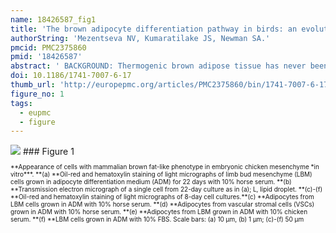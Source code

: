 ```yaml
---
name: 18426587_fig1
title: 'The brown adipocyte differentiation pathway in birds: an evolutionary road not taken.'
authorString: 'Mezentseva NV, Kumaratilake JS, Newman SA.'
pmcid: PMC2375860
pmid: '18426587'
abstract: ' BACKGROUND: Thermogenic brown adipose tissue has never been described in birds or other non-mammalian vertebrates. Brown adipocytes in mammals are distinguished from the more common white fat adipocytes by having numerous small lipid droplets rather than a single large one, elevated numbers of mitochondria, and mitochondrial expression of the nuclear gene UCP1, the uncoupler of oxidative phosphorylation responsible for non-shivering thermogenesis. RESULTS: We have identified in vitro inductive conditions in which mesenchymal cells isolated from the embryonic chicken limb bud differentiate into avian brown adipocyte-like cells (ABALCs) with the morphological and many of the biochemical properties of terminally differentiated brown adipocytes. Avian, and as we show here, lizard species lack the gene for UCP1, although it is present in amphibian and fish species. While ABALCs are therefore not functional brown adipocytes, they are generated by a developmental pathway virtually identical to brown fat differentiation in mammals: both the common adipogenic transcription factor peroxisome proliferator-activated receptor-gamma (PPARgamma), and a coactivator of that factor specific to brown fat differentiation in mammals, PGC1alpha, are elevated in expression, as are mitochondrial volume and DNA. Furthermore, ABALCs induction resulted in strong transcription from a transfected mouse UCP1 promoter. CONCLUSION: These findings strongly suggest that the brown fat differentiation pathway evolved in a common ancestor of birds and mammals and its thermogenicity was lost in the avian lineage, with the degradation of UCP1, after it separated from the mammalian lineage. Since this event occurred no later than the saurian ancestor of birds and lizards, an implication of this is that dinosaurs had neither UCP1 nor canonically thermogenic brown fat.'
doi: 10.1186/1741-7007-6-17
thumb_url: 'http://europepmc.org/articles/PMC2375860/bin/1741-7007-6-17-1.gif'
figure_no: 1
tags:
  - eupmc
  - figure
---
```

<img src='http://europepmc.org/articles/PMC2375860/bin/1741-7007-6-17-1.jpg' style='max-height: 300px'>
### Figure 1
<p style='font-size: 10px;'>**Appearance of cells with mammalian brown fat-like phenotype in embryonic chicken mesenchyme *in vitro***. **(a) **Oil-red and hematoxylin staining of light micrographs of limb bud mesenchyme (LBM) cells grown in adipocyte differentiation medium (ADM) for 22 days with 10% horse serum. **(b) **Transmission electron micrograph of a single cell from 22-day culture as in (a); L, lipid droplet. **(c)-(f) **Oil-red and hematoxylin staining of light micrographs of 8-day cell cultures.**(c) **Adipocytes from LBM cells grown in ADM with 10% horse serum. **(d) **Adipocytes from vascular stromal cells (VSCs) grown in ADM with 10% horse serum. **(e) **Adipocytes from LBM grown in ADM with 10% chicken serum. **(f) **LBM cells grown in ADM with 10% FBS. Scale bars: (a) 10 μm, (b) 1 μm; (c)-(f) 50 μm</p>